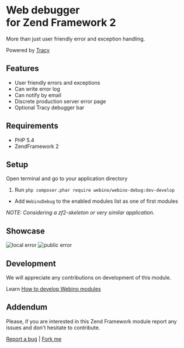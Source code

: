 # Web debugger <br /> for Zend Framework 2


More than just user friendly error and exception handling.

  Powered by [Tracy](https://github.com/nette/tracy)

## Features

- User friendly errors and exceptions
- Can write error log
- Can notify by email
- Discrete production server error page
- Optional Tracy debugger bar

## Requirements

- PHP 5.4
- ZendFramework 2

## Setup

Open terminal and go to your application directory

1. Run `php composer.phar require webino/webino-debug:dev-develop`
- Add `WebinoDebug` to the enabled modules list as one of first modules

*NOTE: Considering a zf2-skeleton or very similar application.*

## Showcase

![local error](https://github.com/webino/WebinoDebug/blob/develop/dev-error.png "Errors & Exceptions")
![public error](https://github.com/webino/WebinoDebug/blob/develop/public-error.png "Title")

## Development

We will appreciate any contributions on development of this module.

Learn [How to develop Webino modules](https://github.com/webino/Webino/wiki/How-to-develop-Webino-modules)

## Addendum

  Please, if you are interested in this Zend Framework module report any issues and don't hesitate to contribute.

[Report a bug](https://github.com/webino/WebinoDebug/issues) | [Fork me](https://github.com/webino/WebinoDebug)
